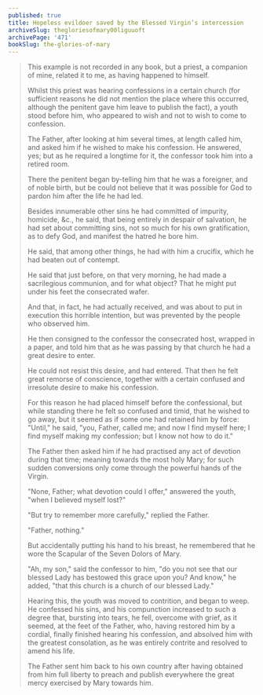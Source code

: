 ```yaml
---
published: true
title: Hopeless evildoer saved by the Blessed Virgin’s intercession
archiveSlug: thegloriesofmary00liguuoft
archivePage: '471'
bookSlug: the-glories-of-mary
---
```


> This example is not recorded in any book, but a priest, a companion of mine, related it to me, as having happened to himself.
>
> Whilst this priest was hearing confessions in a certain church (for sufficient reasons he did not mention the place where this occurred, although the penitent gave him leave to publish the fact), a youth stood before him, who appeared to wish and not to wish to come to confession.
>
> The Father, after looking at him several times, at length called him, and asked him if he wished to make his confession. He answered, yes; but as he required a longtime for it, the confessor took him into a retired room.
>
> There the penitent began by-telling him that he was a foreigner, and of noble birth, but be could not believe that it was possible for God to pardon him after the life he had led.
>
> Besides innumerable other sins he had committed of impurity, homicide, &c., he said, that being entirely in despair of salvation, he had set about committing sins, not so much for his own gratification, as to defy God, and manifest the hatred he bore him.
>
> He said, that among other things, he had with him a crucifix, which he had beaten out of contempt.
>
> He said that just before, on that very morning, he had made a sacrilegious communion, and for what object? That he might put under his feet the consecrated wafer.
>
> And that, in fact, he had actually received, and was about to put in execution this horrible intention, but was prevented by the people who observed him.
>
> He then consigned to the confessor the consecrated host, wrapped in a paper, and told him that as he was passing by that church he had a great desire to enter.
>
> He could not resist this desire, and had entered. That then he felt great remorse of conscience, together with a certain confused and irresolute desire to make his confession.
>
> For this reason he had placed himself before the confessional, but while standing there he felt so confused and timid, that he wished to go away, but it seemed as if some one had retained him by force: "Until," he said, "you, Father, called me; and now I find myself here; I find myself making my confession; but I know not how to do it."
>
> The Father then asked him if he had practised any act of devotion during that time; meaning towards the most holy Mary; for such sudden conversions only come through the powerful hands of the Virgin.
>
> "None, Father; what devotion could I offer," answered the youth, "when I believed myself lost?"
>
> "But try to remember more carefully," replied the Father.
>
> "Father, nothing."
>
> But accidentally putting his hand to his breast, he remembered that he wore the Scapular of the Seven Dolors of Mary.
>
> "Ah, my son," said the confessor to him, "do you not see that our blessed Lady has bestowed this grace upon you? And know," he added, "that this church is a church of our blessed Lady."
>
> Hearing this, the youth was moved to contrition, and began to weep. He confessed his sins, and his compunction increased to such a degree that, bursting into tears, he fell, overcome with grief, as it seemed, at the feet of the Father, who, having restored him by a cordial, finally finished hearing his confession, and absolved him with the greatest consolation, as he was entirely contrite and resolved to amend his life.
>
> The Father sent him back to his own country after having obtained from him full liberty to preach and publish everywhere the great mercy exercised by Mary towards him.
